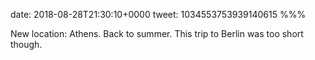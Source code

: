 date: 2018-08-28T21:30:10+0000
tweet: 1034553753939140615
%%%

New location: Athens. Back to summer. This trip to Berlin was too short though.
